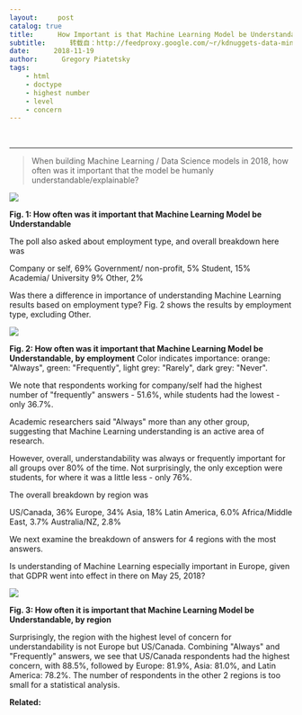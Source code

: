 ```yaml
---
layout:     post
catalog: true
title:      How Important is that Machine Learning Model be Understandable? We analyze poll results
subtitle:      转载自：http://feedproxy.google.com/~r/kdnuggets-data-mining-analytics/~3/lKRM3vdhPPY/machine-learning-model-understandable-poll-results.html
date:      2018-11-19
author:      Gregory Piatetsky
tags:
    - html
    - doctype
    - highest number
    - level
    - concern
---
```



  
 





---

> When building Machine Learning / Data Science models in 2018, how often was it important that the model be humanly understandable/explainable?


![](http://feedproxy.google.com/images/poll-machine-learning-understandable-529.jpg)

**Fig. 1: How often was it important that Machine Learning Model be Understandable**


The poll also asked about employment type, and overall breakdown here was

 Company or self, 69%
 Government/ non-profit, 5%
 Student, 15%
 Academia/ University 9%
 Other, 2%

Was there a difference in importance of understanding Machine Learning results based on employment type? Fig. 2 shows the results by employment type, excluding Other.


![](http://feedproxy.google.com/images/poll-machine-learning-understandable-by-employment-678.jpg)

**Fig. 2: How often was it important that Machine Learning Model be Understandable, by employment**
Color indicates importance: orange: "Always", green: "Frequently", light grey: "Rarely", dark grey: "Never".


We note that respondents working for company/self had the highest number of "frequently" answers - 51.6%, while students had the lowest - only 36.7%.


Academic researchers said "Always" more than any other group, suggesting that Machine Learning understanding is an active area of research.


However, overall, understandability was always or frequently important for all groups over 80% of the time. Not surprisingly, the only exception were students, for where it was a little less - only 76%.


The overall breakdown by region was 

 US/Canada, 36%
 Europe, 34%
 Asia, 18%
 Latin America, 6.0%
 Africa/Middle East, 3.7%
 Australia/NZ, 2.8%

We next examine the breakdown of answers for 4 regions with the most answers.


Is understanding of Machine Learning especially important in Europe,
given that GDPR went into effect in there on May 25, 2018?


![](http://feedproxy.google.com/images/poll-machine-learning-understandable-by-region-621.jpg)

**Fig. 3: How often it is important that Machine Learning Model be Understandable, by region**


Surprisingly, the region with the highest level of concern
for understandability is not Europe but US/Canada. Combining "Always" and "Frequently" answers, we see that US/Canada respondents had the highest concern, with 88.5%, followed by Europe: 81.9%, Asia: 81.0%, and Latin America: 78.2%. The number of respondents in the other 2 regions is too small for a statistical analysis.


**Related:**



 






